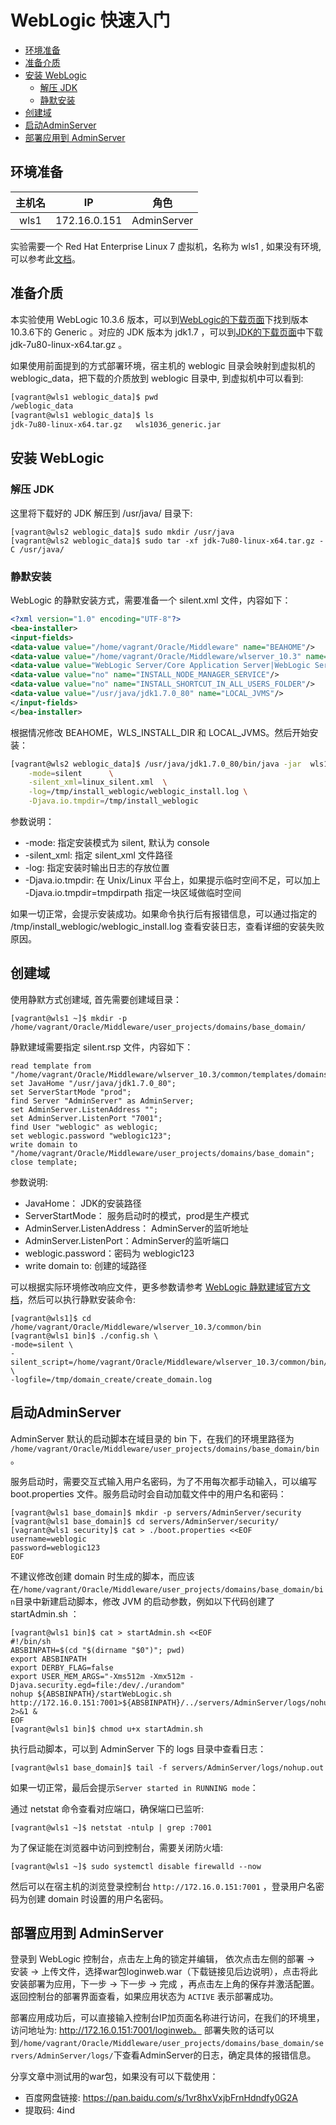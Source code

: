 # WebLogic 快速入门

- [环境准备](#环境准备)
- [准备介质](#准备介质)
- [安装 WebLogic](#安装-weblogic)
  - [解压 JDK](#解压-jdk)
  - [静默安装](#静默安装)
- [创建域](#创建域)
- [启动AdminServer](#启动adminserver)
- [部署应用到 AdminServer](#部署应用到-adminserver)

## 环境准备

| 主机名 |      IP      |    角色     |
| :----: | :----------: | :---------: |
|  wls1  | 172.16.0.151 | AdminServer |

实验需要一个 Red Hat Enterprise Linux 7 虚拟机，名称为 wls1 , 如果没有环境, 可以参考此[文档](../../toolkit/env/create-vms-with-vagrant-and-virtualbox.md)。

## 准备介质

本实验使用 WebLogic 10.3.6 版本，可以到[WebLogic的下载页面](http://www.oracle.com/technetwork/middleware/weblogic/downloads/wls-for-dev-1703574.html)下找到版本10.3.6下的 Generic 。对应的 JDK 版本为 jdk1.7 ，可以到[JDK的下载页面](https://www.oracle.com/java/technologies/javase/javase7-archive-downloads.html#jdk-7u80-oth-JPR)中下载 jdk-7u80-linux-x64.tar.gz 。

如果使用前面提到的方式部署环境，宿主机的 weblogic 目录会映射到虚拟机的 weblogic_data，把下载的介质放到 weblogic 目录中, 到虚拟机中可以看到:

```bash
[vagrant@wls1 weblogic_data]$ pwd
/weblogic_data
[vagrant@wls1 weblogic_data]$ ls
jdk-7u80-linux-x64.tar.gz   wls1036_generic.jar
```

## 安装 WebLogic

### 解压 JDK

这里将下载好的 JDK 解压到 /usr/java/ 目录下:

```shell
[vagrant@wls2 weblogic_data]$ sudo mkdir /usr/java
[vagrant@wls2 weblogic_data]$ sudo tar -xf jdk-7u80-linux-x64.tar.gz -C /usr/java/ 
```

### 静默安装

WebLogic 的静默安装方式，需要准备一个 silent.xml 文件，内容如下：

```xml
<?xml version="1.0" encoding="UTF-8"?>
<bea-installer>
<input-fields>
<data-value value="/home/vagrant/Oracle/Middleware" name="BEAHOME"/>
<data-value value="/home/vagrant/Oracle/Middleware/wlserver_10.3" name="WLS_INSTALL_DIR"/> 
<data-value value="WebLogic Server/Core Application Server|WebLogic Server/Administration Console|WebLogic Server/Configuration Wizard and Upgrade Framework|WebLogic Server/Web 2.0 HTTP Pub-Sub Server|WebLogic Server/WebLogic SCA|WebLogic Server/WebLogic JDBC Drivers|WebLogic Server/Third Party JDBC Drivers|WebLogic Server/WebLogic Server Clients|WebLogic Server/WebLogic Web Server Plugins|WebLogic Server/UDDI and Xquery Support|WebLogic Server/Evaluation Database|Oracle Coherence/Coherence Product Files" name="COMPONENT_PATHS"/>
<data-value value="no" name="INSTALL_NODE_MANAGER_SERVICE"/>
<data-value value="no" name="INSTALL_SHORTCUT_IN_ALL_USERS_FOLDER"/>
<data-value value="/usr/java/jdk1.7.0_80" name="LOCAL_JVMS"/>
</input-fields>
</bea-installer>
```

根据情况修改 BEAHOME，WLS_INSTALL_DIR 和 LOCAL_JVMS。然后开始安装：

```bash
[vagrant@wls2 weblogic_data]$ /usr/java/jdk1.7.0_80/bin/java -jar  wls1036_generic.jar   \
    -mode=silent      \
    -silent_xml=linux_silent.xml  \
    -log=/tmp/install_weblogic/weblogic_install.log \
    -Djava.io.tmpdir=/tmp/install_weblogic
```

参数说明：

* -mode: 指定安装模式为 silent, 默认为 console
* -silent_xml: 指定 silent_xml 文件路径
* -log: 指定安装时输出日志的存放位置
* -Djava.io.tmpdir: 在 Unix/Linux 平台上，如果提示临时空间不足，可以加上 -Djava.io.tmpdir=tmpdirpath 指定一块区域做临时空间
  
如果一切正常，会提示安装成功。如果命令执行后有报错信息，可以通过指定的 /tmp/install_weblogic/weblogic_install.log 查看安装日志，查看详细的安装失败原因。

## 创建域

使用静默方式创建域, 首先需要创建域目录：

```shell
[vagrant@wls1 ~]$ mkdir -p /home/vagrant/Oracle/Middleware/user_projects/domains/base_domain/
```

静默建域需要指定 silent.rsp 文件，内容如下：

```shell
read template from "/home/vagrant/Oracle/Middleware/wlserver_10.3/common/templates/domains/wls.jar";
set JavaHome "/usr/java/jdk1.7.0_80";
set ServerStartMode "prod";
find Server "AdminServer" as AdminServer;
set AdminServer.ListenAddress "";
set AdminServer.ListenPort "7001";
find User "weblogic" as weblogic;
set weblogic.password "weblogic123";
write domain to "/home/vagrant/Oracle/Middleware/user_projects/domains/base_domain";
close template;      
``` 

参数说明: 

* JavaHome： JDK的安装路径
* ServerStartMode： 服务启动时的模式，prod是生产模式
* AdminServer.ListenAddress： AdminServer的监听地址
* AdminServer.ListenPort：AdminServer的监听端口
* weblogic.password：密码为 weblogic123
* write domain to: 创建的域路径
  
可以根据实际环境修改响应文件，更多参数请参考 [WebLogic 静默建域官方文档](https://docs.oracle.com/cd/E13196_01/platform/docs81/confgwiz/silent.html#1043185)，然后可以执行静默安装命令:

```shell
[vagrant@wls1]$ cd /home/vagrant/Oracle/Middleware/wlserver_10.3/common/bin
[vagrant@wls1 bin]$ ./config.sh \
-mode=silent \
-silent_script=/home/vagrant/Oracle/Middleware/wlserver_10.3/common/bin/create_domain.rsp \
-logfile=/tmp/domain_create/create_domain.log
```

## 启动AdminServer

AdminServer 默认的启动脚本在域目录的 bin 下，在我们的环境里路径为 `/home/vagrant/Oracle/Middleware/user_projects/domains/base_domain/bin`。

服务启动时，需要交互式输入用户名密码，为了不用每次都手动输入，可以编写 boot.properties 文件。服务启动时会自动加载文件中的用户名和密码：

```shell
[vagrant@wls1 base_domain]$ mkdir -p servers/AdminServer/security
[vagrant@wls1 base_domain]$ cd servers/AdminServer/security/
[vagrant@wls1 security]$ cat > ./boot.properties <<EOF 
username=weblogic
password=weblogic123
EOF
```

不建议修改创建 domain 时生成的脚本，而应该在`/home/vagrant/Oracle/Middleware/user_projects/domains/base_domain/bin`目录中新建启动脚本，修改 JVM 的启动参数，例如以下代码创建了 startAdmin.sh ：

```shell
[vagrant@wls1 bin]$ cat > startAdmin.sh <<EOF
#!/bin/sh
ABSBINPATH=$(cd "$(dirname "$0")"; pwd)
export ABSBINPATH
export DERBY_FLAG=false
export USER_MEM_ARGS="-Xms512m -Xmx512m -Djava.security.egd=file:/dev/./urandom"
nohup ${ABSBINPATH}/startWebLogic.sh  http://172.16.0.151:7001>${ABSBINPATH}/../servers/AdminServer/logs/nohup.out 2>&1 &
EOF
[vagrant@wls1 bin]$ chmod u+x startAdmin.sh
```

执行启动脚本，可以到 AdminServer 下的 logs 目录中查看日志：

```shell
[vagrant@wls1 base_domain]$ tail -f servers/AdminServer/logs/nohup.out
```

如果一切正常，最后会提示`Server started in RUNNING mode`：

通过 netstat 命令查看对应端口，确保端口已监听:

```shell
[vagrant@wls1 ~]$ netstat -ntulp | grep :7001
```

为了保证能在浏览器中访问到控制台，需要关闭防火墙:
```shell
[vagrant@wls1 ~]$ sudo systemctl disable firewalld --now 
```

然后可以在宿主机的浏览登录控制台 `http://172.16.0.151:7001` ，登录用户名密码为创建 domain 时设置的用户名密码。


## 部署应用到 AdminServer

登录到 WebLogic 控制台，点击左上角的锁定并编辑， 依次点击左侧的部署 -> 安装 -> 上传文件，选择war包loginweb.war（下载链接见后边说明），点击将此安装部署为应用，下一步 -> 下一步 -> 完成 ，再点击左上角的保存并激活配置。返回控制台的部署界面查看，如果应用状态为 `ACTIVE` 表示部署成功。

部署应用成功后，可以直接输入控制台IP加页面名称进行访问，在我们的环境里，访问地址为: http://172.16.0.151:7001/loginweb。
部署失败的话可以到`/home/vagrant/Oracle/Middleware/user_projects/domains/base_domain/servers/AdminServer/logs/`下查看AdminServer的日志，确定具体的报错信息。

分享文章中测试用的war包，如果没有可以下载使用：

* 百度网盘链接: https://pan.baidu.com/s/1vr8hxVxjbFrnHdndfy0G2A 
* 提取码: 4ind